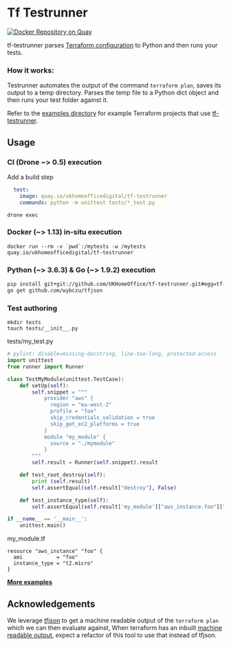 # Tf Testrunner
[![Docker Repository on Quay](https://quay.io/repository/ukhomeofficedigital/tf-testrunner/status "Docker Repository on Quay")](https://quay.io/repository/ukhomeofficedigital/tf-testrunner)

tf-testrunner parses [Terraform configuration](https://www.terraform.io/docs/configuration/index.html) to Python and then runs your tests.

### How it works:

Testrunner automates the output of the command ```terraform plan```, saves its output to a temp directory. Parses the temp file to a Python dict object and then runs your test folder against it. 

Refer to the [examples directory](https://github.com/UKHomeOffice/tf-testrunner/tree/master/examples/basic-proof) for example Terraform projects that use [tf-testrunner](https://github.com/UKHomeOffice/tf-testrunner/). 


## Usage

### CI (Drone ~> 0.5) execution
Add a build step
```yaml
  test:
    image: quay.io/ukhomeofficedigital/tf-testrunner
    commands: python -m unittest tests/*_test.py
``````
```shell
drone exec
```

### Docker (~> 1.13) in-situ execution
```shell
docker run --rm -v `pwd`:/mytests -w /mytests quay.io/ukhomeofficedigital/tf-testrunner
```

### Python (\~> 3.6.3) & Go (\~> 1.9.2) execution
```bash
pip install git+git://github.com/UKHomeOffice/tf-testrunner.git#egg=tf-testrunner
go get github.com/wybczu/tfjson
```

### Test authoring
```shell
mkdir tests
touch tests/__init__.py
```
tests/my_test.py
```python
# pylint: disable=missing-docstring, line-too-long, protected-access
import unittest
from runner import Runner

class TestMyModule(unittest.TestCase):
    def setUp(self):
        self.snippet = """
            provider "aws" {
              region = "eu-west-2"
              profile = "foo"
              skip_credentials_validation = true
              skip_get_ec2_platforms = true
            }
            module "my_module" {
              source = "./mymodule"
            }
        """
        self.result = Runner(self.snippet).result

    def test_root_destroy(self):
        print (self.result)
        self.assertEqual(self.result["destroy"], False)

    def test_instance_type(self):
        self.assertEqual(self.result['my_module']["aws_instance.foo"]["instance_type"], "t2.micro")

if __name__ == '__main__':
    unittest.main()
```
my_module.tf
```hcl-terraform
resource "aws_instance" "foo" {
  ami           = "foo"
  instance_type = "t2.micro"
}
```

**[More examples](./examples)**

## Acknowledgements

We leverage [tfjson](https://github.com/palantir/tfjson) to get a machine readable output of the `terraform plan` which we can then evaluate against, When terraform has an inbuilt [machine readable output](https://github.com/hashicorp/terraform/pull/3170), expect a refactor of this tool to use that instead of tfjson.
